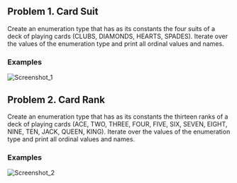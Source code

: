 <h2>Problem 1.	Card Suit</h2>
<p>Create an enumeration type that has as its constants the four suits of a deck of playing cards (CLUBS, DIAMONDS, HEARTS, SPADES). Iterate over the values of the enumeration type and print all ordinal values and names. </p>
<h3>Examples</h3>

![Screenshot_1](https://user-images.githubusercontent.com/73018624/180030782-9b087953-1d79-4fb2-91c6-9089520fd360.jpg)

<h2>Problem 2.	Card Rank</h2>
<p>Create an enumeration type that has as its constants the thirteen ranks of a deck of playing cards (ACE, TWO, THREE, FOUR, FIVE, SIX, SEVEN, EIGHT, NINE, TEN, JACK, QUEEN, KING). Iterate over the values of the enumeration type and print all ordinal values and names.</p>
<h3>Examples</h3>

![Screenshot_2](https://user-images.githubusercontent.com/73018624/180031121-8dcd0e91-4862-4032-8673-30f494a01b0c.jpg)

